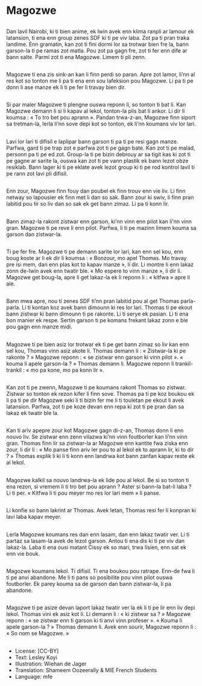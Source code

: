 # Magozwe

##
Dan lavil Nairobi, ki ti bien anime, ek lwin avek enn klima ranpli ar lamour ek latansion, ti ena enn group zenes SDF ki ti pe viv laba. Zot pa ti pran traka landime. Enn gramatin, kan zot ti fini dormi lor
sa trotwar bien fre la, bann garson-la ti pe ramas zot matla. Pou zot pa gagn fre, zot ti fer enn dife ar bann salte. Parmi zot ti ena Magozwe. Limem ti pli zenn.

##
Magozwe ti ena zis sink-an kan li finn perdi so paran. Apre zot lamor, li’nn al res kot so tonton me li pa ti ena enn sou lafeksion pou Magozwe. Li pa ti pe donn li ase manze ek li ti pe fer li travay bien dir.

##
Si par maler Magozwe ti plengne ouswa reponn li, so tonton ti bat li. Kan Magozwe demann li si li kapav al lekol, tonton-la plis bat li ankor. Li dir li koumsa : « To tro bet pou aprann ». Pandan trwa-z-an, Magozwe finn siport sa tretman-la, lerla li’nn sove depi kot so tonton, ek li’nn koumans viv lor lari.

##
Lavi lor lari ti difisil e laplipar bann garson ti pa ti pe resi gagn manze. Parfwa, gard ti pe trap zot e parfwa zot ti pe gagn bate. Kan zot ti pe malad, personn pa ti pe ed zot. Group-la ti pe bizin debrouy ar sa tigit kas ki zot ti pe gagne ar sarite la, ouswa kan zot ti pe vann plastik ek bann lezot obze resiklab. Bann lager ki ti pe eklate avek lezot group ki ti pe rod kontrol lavil ti pe rann zot lavi pli difisil.

##
Enn zour, Magozwe finn fouy dan poubel ek finn trouv enn vie liv. Li finn netway so lapousier ek finn met li dan so sak. Bann zour ki swiv, li finn pran labitid pou tir so liv dan so sak ek get bann zimaz. Li pa ti konn lir.

##
Bann zimaz-la rakont zistwar enn garson, ki’nn vinn enn pilot kan li’nn vinn gran. Magozwe ti pe reve li enn pilot. Parfwa, li ti pe mazinn limem kouma sa garson dan zistwar-la.

##
Ti pe fer fre. Magozwe ti pe demann sarite lor lari, kan enn sel kou, enn boug koste ar li ek dir li koumsa : « Bonzour, mo apel Thomas. Mo travay pre isi mem, dan enn plas kot to kapav manze », li dir. Li montre li enn lakaz zonn de-lwin avek enn twatir ble. « Mo espere to vinn manze », li dir li. Magozwe get boug-la, apre li get lakaz-la ek li reponn li : « kitfwa » apre li ale.

##
Bann mwa apre, nou ti zenes SDF ti’nn pran labitid pou al get Thomas parla-parla. Li ti kontan koz avek bann dimounn ki res lor lari. Thomas ti pe ekout bann zistwar ki bann dimounn ti pe rakonte. Li ti serye ek pasian. Li ti ena bon manier ek respe. Sertin garson ti pe komans frekant lakaz zonn e ble pou gagn enn manze midi.

##
Magozwe ti pe bien asiz lor trotwar ek ti pe get bann zimaz so liv kan enn sel kou, Thomas vinn asiz akote li. Thomas demann li : « Zistwar-la ki pe rakonte ? » Magozwe reponn : « se zistwar enn garson ki vinn pilot ». « kouma li apele garson-la ? » Thomas demann li. Magozwe reponn li trankil-trankil : « mo pa kone, mo pa konn lir ».

##
Kan zot ti pe zwenn, Magozwe ti pe koumans rakont Thomas so zistwar. Zistwar so tonton ek rezon kifer li finn sove. Thomas pa ti pe koz boukou ek li pa ti pe dir Magozwe seki li ti bizin fer me li ti touletan pe ekout li avek latansion. Parfwa, zot ti pe koze devan enn repa ki zot ti pe pran dan sa lakaz ek twatir ble la.

##
Kan ti ariv apepre zour kot Magozwe gagn di-z-an, Thomas donn li enn nouvo liv. Se zistwar enn zenn vilazwa ki’nn vinn foutborler kan li’nn vinn gran. Thomas finn lir sa zistwar-la ar Magozwe enn kantite fwa ziska enn zour, li dir li : « Mo panse finn ariv ler pou to al lekol ek to aprann lir, ki to dir ? » Thomas explik li ki li ti konn enn landrwa kot bann zanfan kapav reste ek al lekol.

##
Magozwe kalkil sa nouvo landrwa-la ek lide pou al lekol. Be si so tonton ti ena rezon, si vremem li ti tro bet pou aprann ? Aster si bann-la bat-li laba ? Li ti per. « Kitfwa li ti pou meyer mo res lor lari mem » li panse.

##
Li konfie so bann lakrint ar Thomas. Avek letan, Thomas resi fer li konpran ki lavi laba kapav meyer.

##
Lerla Magozwe koumans res dan enn lasam, dan enn lakaz twatir ver. Li ti partaz sa lasam-la avek de lezot garson. Antou ti ena dis ki ti pe viv dan lakaz-la. Laba ti ena ousi matant Cissy ek so mari, trwa lisien, enn sat ek enn vie bouk.

##
Magozwe koumans lekol. Ti difisil. Ti ena boukou pou ratrape. Enn-de fwa li ti pe anvi abandone. Me li ti pans so posibilite pou vinn pilot ouswa foutborler. Ek parey kouma sa de garson dan bann zistwar-la, li pa abandone.

##
Magozwe ti pe asize devan laport lakaz twatir ver la ek li ti pe lir enn liv depi lekol. Thomas vini ek asiz kot li. Li demann li : « ki zistwar sa ? » Magozwe reponn : « se zistwar enn ti garson ki ti anvi vinn profeser ». « Kouma li apele garson-la ? » Thomas demann li. Avek enn sourir, Magozwe reponn li : « So nom se Magozwe. »

##
* License: [CC-BY]
* Text: Lesley Koyi
* Illustration: Wiehan de Jager
* Translation: Shameem Oozeerally & MIE French Students
* Language: mfe
